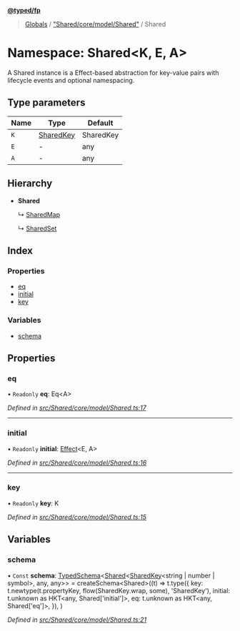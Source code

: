 **[@typed/fp](../README.md)**

> [Globals](../globals.md) / ["Shared/core/model/Shared"](_shared_core_model_shared_.md) / Shared

# Namespace: Shared\<K, E, A>

A Shared instance is a Effect-based abstraction for key-value pairs with lifecycle
events and optional namespacing.

## Type parameters

Name | Type | Default |
------ | ------ | ------ |
`K` | [SharedKey](_shared_core_model_sharedkey_.sharedkey.md) | SharedKey |
`E` | - | any |
`A` | - | any |

## Hierarchy

* **Shared**

  ↳ [SharedMap](../interfaces/_shared_map_sharedmap_.sharedmap.md)

  ↳ [SharedSet](../interfaces/_shared_set_sharedset_.sharedset.md)

## Index

### Properties

* [eq](_shared_core_model_shared_.shared.md#eq)
* [initial](_shared_core_model_shared_.shared.md#initial)
* [key](_shared_core_model_shared_.shared.md#key)

### Variables

* [schema](_shared_core_model_shared_.shared.md#schema)

## Properties

### eq

• `Readonly` **eq**: Eq\<A>

*Defined in [src/Shared/core/model/Shared.ts:17](https://github.com/TylorS/typed-fp/blob/8639976/src/Shared/core/model/Shared.ts#L17)*

___

### initial

• `Readonly` **initial**: [Effect](_effect_effect_.effect.md)\<E, A>

*Defined in [src/Shared/core/model/Shared.ts:16](https://github.com/TylorS/typed-fp/blob/8639976/src/Shared/core/model/Shared.ts#L16)*

___

### key

• `Readonly` **key**: K

*Defined in [src/Shared/core/model/Shared.ts:15](https://github.com/TylorS/typed-fp/blob/8639976/src/Shared/core/model/Shared.ts#L15)*

## Variables

### schema

• `Const` **schema**: [TypedSchema](../interfaces/_io_typedschema_.typedschema.md)\<[Shared](_shared_core_model_shared_.shared.md)\<[SharedKey](_shared_core_model_sharedkey_.sharedkey.md)\<string \| number \| symbol>, any, any>> = createSchema\<Shared>((t) => t.type({ key: t.newtype(t.propertyKey, flow(SharedKey.wrap, some), 'SharedKey'), initial: t.unknown as HKT\<any, Shared['initial']>, eq: t.unknown as HKT\<any, Shared['eq']>, }), )

*Defined in [src/Shared/core/model/Shared.ts:21](https://github.com/TylorS/typed-fp/blob/8639976/src/Shared/core/model/Shared.ts#L21)*
